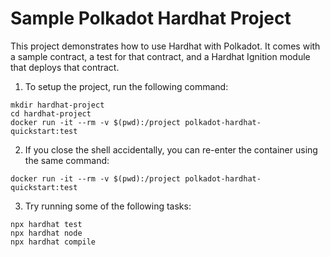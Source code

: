 # Sample Polkadot Hardhat Project

This project demonstrates how to use Hardhat with Polkadot. It comes with a sample contract, a test for that contract, and a Hardhat Ignition module that deploys that contract.

1) To setup the project, run the following command:

```shell
mkdir hardhat-project
cd hardhat-project
docker run -it --rm -v $(pwd):/project polkadot-hardhat-quickstart:test
```

2) If you close the shell accidentally, you can re-enter the container using the same command:

```shell
docker run -it --rm -v $(pwd):/project polkadot-hardhat-quickstart:test
```

3) Try running some of the following tasks:

```shell
npx hardhat test
npx hardhat node
npx hardhat compile
```

